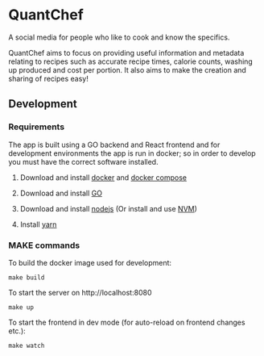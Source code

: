 # QuantChef

A social media for people who like to cook and know the specifics.

QuantChef aims to focus on providing useful information and metadata relating to recipes such as 
accurate recipe times, calorie counts, washing up produced and cost per portion. It also aims to 
make the creation and sharing of recipes easy!

## Development

### Requirements

The app is built using a GO backend and React frontend and for development environments the app is 
run in docker; so in order to develop you must have the correct software installed.

1. Download and install [docker](https://docs.docker.com/engine/install/) and 
[docker compose](https://docs.docker.com/compose/install/)

2. Download and install [GO](https://go.dev/doc/install)

3. Download and install [nodejs](https://nodejs.org/en/download/) (Or install and use 
[NVM](https://github.com/nvm-sh/nvm#installing-and-updating))

4. Install [yarn](https://classic.yarnpkg.com/lang/en/docs/install/#debian-stable)

### MAKE commands

To build the docker image used for development:

`make build`

To start the server on http://localhost:8080

`make up`

To start the frontend in dev mode (for auto-reload on frontend changes etc.):

`make watch`

